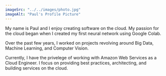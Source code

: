 ```yaml
---
imageSrc: "../../images/photo.jpg"
imageAlt: "Paul's Profile Picture"
---
```


My name is Paul and I enjoy creating software on the cloud. My passion for the cloud began when I created my first neural network using Google Colab.

Over the past few years, I worked on projects revolving around Big Data, Machine Learning, and Computer Vision.

Currently, I have the privelege of working with Amazon Web Services as a Cloud Engineer. I focus on providing best practices, architecting, and building services on the cloud. 
